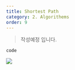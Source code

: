 ```yaml
---
title: Shortest Path
category: 2. Algorithems
order: 9
---
```

>작성예정 입니다.

~~~
code
~~~

![](//placehold.it/800x600)